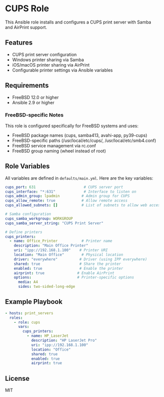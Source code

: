 # CUPS Role

This Ansible role installs and configures a CUPS print server with Samba and AirPrint support.

## Features

- CUPS print server configuration
- Windows printer sharing via Samba
- iOS/macOS printer sharing via AirPrint
- Configurable printer settings via Ansible variables

## Requirements

- FreeBSD 12.0 or higher
- Ansible 2.9 or higher

### FreeBSD-specific Notes

This role is configured specifically for FreeBSD systems and uses:
- FreeBSD package names (cups, samba413, avahi-app, py39-cups)
- FreeBSD-specific paths (/usr/local/etc/cups/, /usr/local/etc/smb4.conf)
- FreeBSD service management via rc.conf
- FreeBSD group naming (wheel instead of root)

## Role Variables

All variables are defined in `defaults/main.yml`. Here are the key variables:

```yaml
cups_port: 631                      # CUPS server port
cups_interface: "*:631"             # Interface to listen on
cups_admin_group: lpadmin          # Admin group for CUPS
cups_allow_remote: true            # Allow remote access
cups_allowed_subnets: []           # List of subnets to allow web access from, e.g. ["10.0.0.0/8", "192.168.0.0/16"]

# Samba configuration
cups_samba_workgroup: WORKGROUP
cups_samba_server_string: "CUPS Print Server"

# Define printers
cups_printers:
  - name: Office_Printer           # Printer name
    description: "Main Office Printer"
    uri: "ipp://192.168.1.100"    # Printer URI
    location: "Main Office"        # Physical location
    driver: "everywhere"          # Driver (using IPP everywhere)
    shared: true                  # Share the printer
    enabled: true                 # Enable the printer
    airprint: true               # Enable AirPrint
    options:                     # Printer-specific options
      media: A4
      sides: two-sided-long-edge
```

## Example Playbook

```yaml
- hosts: print_servers
  roles:
    - role: cups
      vars:
        cups_printers:
          - name: HP_LaserJet
            description: "HP LaserJet Pro"
            uri: "ipp://192.168.1.100"
            location: "Office"
            shared: true
            enabled: true
            airprint: true
```

## License

MIT

